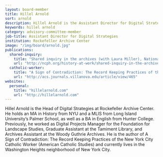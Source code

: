 ```yaml
---
layout: board-member
title: Hillel Arnold
sort: arnold
description: Hillel Arnold is the Assistant Director for Digital Strategies at Rockefeller Archive Center.
keywords: hillel arnold
category: advisory-committee-member
job-title: Assistant Director for Digital Strategies
institution: Rockefeller Archive Center
image: "/img/board/arnold.jpg"
publications:
  shared-inquiry:
    title: "Shared inquiry in the archives (with Laura Miller), National Council on Public History, History@Work Blog. 26 July 2016"
    url: "http://ncph.org/history-at-work/shared-inquiry-in-the-archives/"
  catholic-worker:
    title: "A Sign of Contradiction: The Record Keeping Practices of the New York City Catholic Worker, American Catholic Review 121:2 (Summer 2010)"
    url: "http://acs.journals.villanova.edu/article/view/465"
websites:
  personal:
    title: "hillelarnold.com"
    url: "http://hillelarnold.com"
---
```


Hillel Arnold is the Head of Digital Strategies at Rockefeller Archive Center. He holds an MA in History from NYU and a MLIS from Long Island University’s Palmer School, as well as a BA in English from Hunter College. Previously, he worked as Digital Projects Manager for the Foundation for Landscape Studies, Graduate Assistant at the Tamiment Library, and Archives Assistant at the Woody Guthrie Archives. He is the author of A Sign of Contradiction: The Record Keeping Practices of the New York City Catholic Worker (American Catholic Studies) and currently lives in the Washington Heights neighborhood of New York City.
